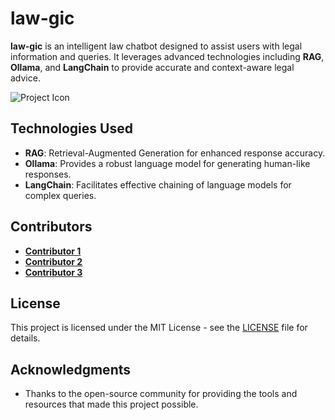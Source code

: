 
# law-gic

**law-gic** is an intelligent law chatbot designed to assist users with legal information and queries. It leverages advanced technologies including **RAG**, **Ollama**, and **LangChain** to provide accurate and context-aware legal advice.

![Project Icon](path/to/your/icon.png) <!-- Replace with the path to your project icon -->

## Technologies Used

- **RAG**: Retrieval-Augmented Generation for enhanced response accuracy.
- **Ollama**: Provides a robust language model for generating human-like responses.
- **LangChain**: Facilitates effective chaining of language models for complex queries.

## Contributors

- [**Contributor 1**](https://github.com/GokulRao2004) 
- [**Contributor 2**](https://github.com/contributor2) 
- [**Contributor 3**](https://github.com/contributor3) 


## License

This project is licensed under the MIT License - see the [LICENSE](LICENSE) file for details.

## Acknowledgments

- Thanks to the open-source community for providing the tools and resources that made this project possible.


